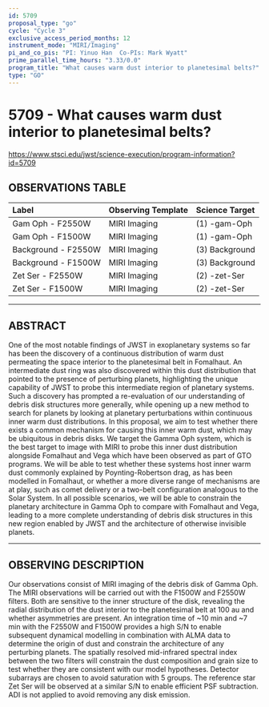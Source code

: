 ```yaml
---
id: 5709
proposal_type: "go"
cycle: "Cycle 3"
exclusive_access_period_months: 12
instrument_mode: "MIRI/Imaging"
pi_and_co_pis: "PI: Yinuo Han  Co-PIs: Mark Wyatt"
prime_parallel_time_hours: "3.33/0.0"
program_title: "What causes warm dust interior to planetesimal belts?"
type: "GO"
---
```

# 5709 - What causes warm dust interior to planetesimal belts?
https://www.stsci.edu/jwst/science-execution/program-information?id=5709
## OBSERVATIONS TABLE
| Label              | Observing Template | Science Target     |
| :----------------- | :----------------- | :----------------- |
| Gam Oph - F2550W   | MIRI Imaging       | (1) -gam-Oph       |
| Gam Oph - F1500W   | MIRI Imaging       | (1) -gam-Oph       |
| Background - F2550W| MIRI Imaging       | (3) Background     |
| Background - F1500W| MIRI Imaging       | (3) Background     |
| Zet Ser - F2550W   | MIRI Imaging       | (2) -zet-Ser       |
| Zet Ser - F1500W   | MIRI Imaging       | (2) -zet-Ser       |

---

## ABSTRACT

One of the most notable findings of JWST in exoplanetary systems so far has been the discovery of a continuous distribution of warm dust permeating the space interior to the planetesimal belt in Fomalhaut. An intermediate dust ring was also discovered within this dust distribution that pointed to the presence of perturbing planets, highlighting the unique capability of JWST to probe this intermediate region of planetary systems. Such a discovery has prompted a re-evaluation of our understanding of debris disk structures more generally, while opening up a new method to search for planets by looking at planetary perturbations within continuous inner warm dust distributions. In this proposal, we aim to test whether there exists a common mechanism for causing this inner warm dust, which may be ubiquitous in debris disks. We target the Gamma Oph system, which is the best target to image with MIRI to probe this inner dust distribution alongside Fomalhaut and Vega which have been observed as part of GTO programs. We will be able to test whether these systems host inner warm dust commonly explained by Poynting-Robertson drag, as has been modelled in Fomalhaut, or whether a more diverse range of mechanisms are at play, such as comet delivery or a two-belt configuration analogous to the Solar System. In all possible scenarios, we will be able to constrain the planetary architecture in Gamma Oph to compare with Fomalhaut and Vega, leading to a more complete understanding of debris disk structures in this new region enabled by JWST and the architecture of otherwise invisible planets.

---

## OBSERVING DESCRIPTION

Our observations consist of MIRI imaging of the debris disk of Gamma Oph. The MIRI observations will be carried out with the F1500W and F2550W filters. Both are sensitive to the inner structure of the disk, revealing the radial distribution of the dust interior to the planetesimal belt at 100 au and whether asymmetries are present. An integration time of ~10 min and ~7 min with the F2550W and F1500W provides a high S/N to enable subsequent dynamical modelling in combination with ALMA data to determine the origin of dust and constrain the architecture of any perturbing planets. The spatially resolved mid-infrared spectral index between the two filters will constrain the dust composition and grain size to test whether they are consistent with our model hypotheses. Detector subarrays are chosen to avoid saturation with 5 groups. The reference star Zet Ser will be observed at a similar S/N to enable efficient PSF subtraction. ADI is not applied to avoid removing any disk emission.